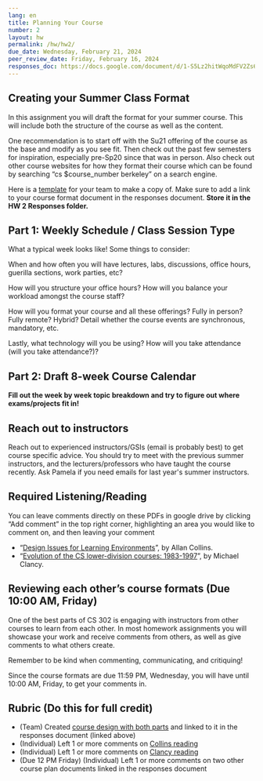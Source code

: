 ```yaml
---
lang: en
title: Planning Your Course
number: 2
layout: hw
permalink: /hw/hw2/
due_date: Wednesday, February 21, 2024
peer_review_date: Friday, February 16, 2024
responses_doc: https://docs.google.com/document/d/1-S5Lz2hitWqoMdFV2Zs6p_xafOuxLL-cxUqo4wKqoT0/edit
---
```


<!-- Readings w/ responses -->

[hw2_template]: https://docs.google.com/document/d/1ubZFa819iKRs6rg9LOHyCqCpWqt-SmQ7n9519a8a4sM/template/preview
[hw2_design_issues]: https://drive.google.com/file/d/14Oa0nldrmOiluNyWw91e7MkkUgQroIfc/view
[hw2_clancy_history]: https://drive.google.com/file/d/1gQhjNMoe_1qw1nJs5uip8m23Vs_ofqC-/view?usp=sharing

## Creating your Summer Class Format

In this assignment you will draft the format for your summer course. This will include both the structure of the course as well as the content.

One recommendation is to start off with the Su21 offering of the course as the base and modify as you see fit. Then check out the past few semesters for inspiration, especially pre-Sp20 since that was in person. Also check out other course websites for how they format their course which can be found by searching “cs \$course_number berkeley” on a search engine.

Here is a [template][hw2_template] for your team to make a copy of. Make sure to add a link to your course format document in the responses document. **Store it in the HW 2 Responses folder.**

## Part 1: Weekly Schedule / Class Session Type

What a typical week looks like! Some things to consider:

When and how often you will have lectures, labs, discussions, office hours, guerilla sections, work parties, etc?

How will you structure your office hours? How will you balance your workload amongst the course staff?

How will you format your course and all these offerings? Fully in person? Fully remote? Hybrid? Detail whether the course events are synchronous, mandatory, etc.

Lastly, what technology will you be using? How will you take attendance (will you take attendance?)?

## Part 2: Draft 8-week Course Calendar

**Fill out the week by week topic breakdown and try to figure out where exams/projects fit in!**

## Reach out to instructors

Reach out to experienced instructors/GSIs (email is probably best) to get course specific advice. You should try to meet with the previous summer instructors, and the lecturers/professors who have taught the course recently. Ask Pamela if you need emails for last year's summer instructors.

## Required Listening/Reading

You can leave comments directly on these PDFs in google drive by clicking “Add comment” in the top right corner, highlighting an area you would like to comment on, and then leaving your comment

- “[Design Issues for Learning Environments][hw2_design_issues]”, by Allan Collins.
- “[Evolution of the CS lower-division courses: 1983-1997][hw2_clancy_history]”, by Michael Clancy.

## Reviewing each other’s course formats (Due 10:00 AM, Friday)

One of the best parts of CS 302 is engaging with instructors from other courses to learn from each other. In most homework assignments you will showcase your work and receive comments from others, as well as give comments to what others create.

Remember to be kind when commenting, communicating, and critiquing!

Since the course formats are due 11:59 PM, Wednesday, you will have until 10:00 AM, Friday, to get your comments in.

## Rubric (Do this for full credit)

- (Team) Created [course design with both parts][hw2_template] and linked to it in the responses document (linked above)
- (Individual) Left 1 or more comments on [Collins reading][hw2_design_issues]
- (Individual) Left 1 or more comments on [Clancy reading][hw2_clancy_history]
- (Due 12 PM Friday) (Individual) Left 1 or more comments on two other course plan documents linked in the responses document
